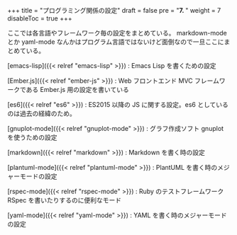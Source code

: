 +++
title = "プログラミング関係の設定"
draft = false
pre = "<b>7. </b>"
weight = 7
disableToc = true
+++

ここでは各言語やフレームワーク毎の設定をまとめている。
markdown-mode とか yaml-mode なんかはプログラム言語ではないけど面倒なので一旦ここにまとめている。

[emacs-lisp]({{< relref "emacs-lisp" >}})
: Emacs Lisp を書くための設定

[Ember.js]({{< relref "ember-js" >}})
: Web フロントエンド MVC フレームワークである Ember.js 用の設定を書いている

[es6]({{< relref "es6" >}})
: ES2015 以降の JS に関する設定。es6 としているのは過去の経緯のため。

[gnuplot-mode]({{< relref "gnuplot-mode" >}})
: グラフ作成ソフト gnuplot を使うための設定

[markdown]({{< relref "markdown" >}})
: Markdown を書く時の設定

[plantuml-mode]({{< relref "plantuml-mode" >}})
: PlantUML を書く時のメジャーモードの設定

[rspec-mode]({{< relref "rspec-mode" >}})
: Ruby のテストフレームワーク RSpec を書いたりするのに便利なモード

[yaml-mode]({{< relref "yaml-mode" >}})
: YAML を書く時のメジャーモードの設定
